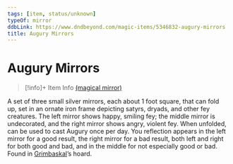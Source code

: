 ```yaml
---
tags: [item, status/unknown]
typeOf: mirror
ddbLink: https://www.dndbeyond.com/magic-items/5346832-augury-mirrors
title: Augury Mirrors
---
```

# Augury Mirrors
>[!info]+ Item Info
> [(magical mirror)](https://www.dndbeyond.com/magic-items/5346832-augury-mirrors)

A set of three small silver mirrors, each about 1 foot square, that can fold up, set in an ornate iron frame depicting satyrs, dryads, and other fey creatures. The left mirror shows happy, smiling fey; the middle mirror is undecorated, and the right mirror shows angry, violent fey. When unfolded, can be used to cast Augury once per day. You reflection appears in the left mirror for a good result, the right mirror for a bad result, both left and right for both good and bad, and in the middle for not especially good or bad. Found in [Grimbaskal](<../../../../people/other-nonhumans/mezzar.md>)’s hoard.